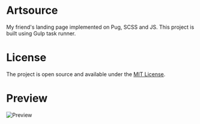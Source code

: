 # Artsource

My friend's landing page implemented on Pug, SCSS and JS. This project is built using Gulp task runner.

# License

The project is open source and available under the [MIT License](LICENSE).

# Preview

![Preview](https://i.ibb.co/XFxctsW/preview.png)
